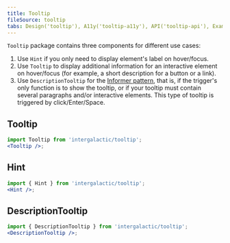 ```yaml
---
title: Tooltip
fileSource: tooltip
tabs: Design('tooltip'), A11y('tooltip-a11y'), API('tooltip-api'), Example('tooltip-code'), Changelog('tooltip-changelog')
---
```


`Tooltip` package contains three components for different use cases:

1. Use `Hint` if you only need to display element's label on hover/focus.
2. Use `Tooltip` to display additional information for an interactive element on hover/focus (for example, a short description for a button or a link).
3. Use `DescriptionTooltip` for the [Informer pattern](../../patterns/informer/informer), that is, if the trigger's only function is to show the tooltip, or if your tooltip must contain several paragraphs and/or interactive elements. This type of tooltip is triggered by click/Enter/Space.

## Tooltip

```jsx
import Tooltip from 'intergalactic/tooltip';
<Tooltip />;
```

<TypesView type="TooltipProps" :types={...types} />

## Hint

```jsx
import { Hint } from 'intergalactic/tooltip';
<Hint />;
```

<TypesView type="TooltipHintProps" :types={...types} />

## DescriptionTooltip

```jsx
import { DescriptionTooltip } from 'intergalactic/tooltip';
<DescriptionTooltip />;
```

<TypesView type="DescriptionTooltipProps" :types={...types} />

<script setup>import { data as types } from '@types.data.ts';</script>

